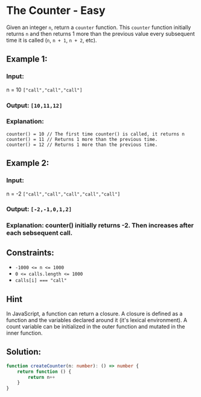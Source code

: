 # The Counter - Easy
Given an integer `n`, return a `counter` function. This `counter` function initially returns `n` and then returns 1 more than the previous value every subsequent time it is called (`n`, `n + 1`, `n + 2`, etc).

## **Example 1:**

### **Input:** 
n = 10 
`["call","call","call"]`
### **Output:** `[10,11,12]`
### **Explanation:** 

```text
counter() = 10 // The first time counter() is called, it returns n
counter() = 11 // Returns 1 more than the previous time.
counter() = 12 // Returns 1 more than the previous time.
```

## **Example 2:**

### **Input:** 
n = -2
`["call","call","call","call","call"]`
### **Output:** `[-2,-1,0,1,2]`
### **Explanation:** counter() initially returns -2. Then increases after each sebsequent call.

## **Constraints:**

- `-1000 <= n <= 1000`
- `0 <= calls.length <= 1000`
- `calls[i] === "call"`

## Hint
In JavaScript, a function can return a closure. A closure is defined as a function and the variables declared around it (it's lexical environment).
A count variable can be initialized in the outer function and mutated in the inner function.

## Solution:
```ts
function createCounter(n: number): () => number {
	return function () {
		return n++
	}
}
```
